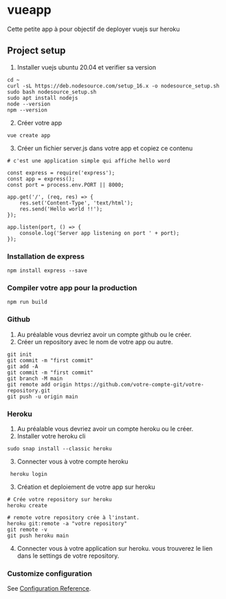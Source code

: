# vueapp
Cette petite app à pour objectif de deployer vuejs sur heroku

## Project setup
1. Installer vuejs ubuntu 20.04 et verifier sa version
```
cd ~
curl -sL https://deb.nodesource.com/setup_16.x -o nodesource_setup.sh
sudo bash nodesource_setup.sh
sudo apt install nodejs
node --version
npm --version

```
2. Créer votre app 
```
vue create app
```
3. Créer un fichier server.js dans votre app et copiez ce contenu
```
# c'est une application simple qui affiche hello word

const express = require('express');
const app = express();
const port = process.env.PORT || 8000;

app.get('/', (req, res) => {
    res.set('Content-Type', 'text/html');
    res.send('Hello world !!');
});

app.listen(port, () => {
    console.log('Server app listening on port ' + port);
});
```

### Installation de express
```
npm install express --save
```
### Compiler votre app pour la production
```
npm run build
```

### Github
1. Au préalable vous devriez avoir un compte github ou le créer.
2. Créer un repository avec le nom de votre app ou autre.

```
git init
git commit -m "first commit"
git add -A
git commit -m "first commit"
git branch -M main
git remote add origin https://github.com/votre-compte-git/votre-repository.git
git push -u origin main
```

### Heroku
1. Au préalable vous devriez avoir un compte heroku ou le créer.
2. Installer votre heroku cli
```
sudo snap install --classic heroku
```
3. Connecter vous à votre compte heroku
```
 heroku login
```
3. Création et deploiement de votre app sur heroku
```
# Crée votre repository sur heroku
heroku create

# remote votre repository crée à l'instant.
heroku git:remote -a "votre repository"
git remote -v
git push heroku main
```
4. Connecter vous à votre application sur heroku.
vous trouverez le lien dans le settings de votre repository.

### Customize configuration
See [Configuration Reference](https://cli.vuejs.org/config/).
